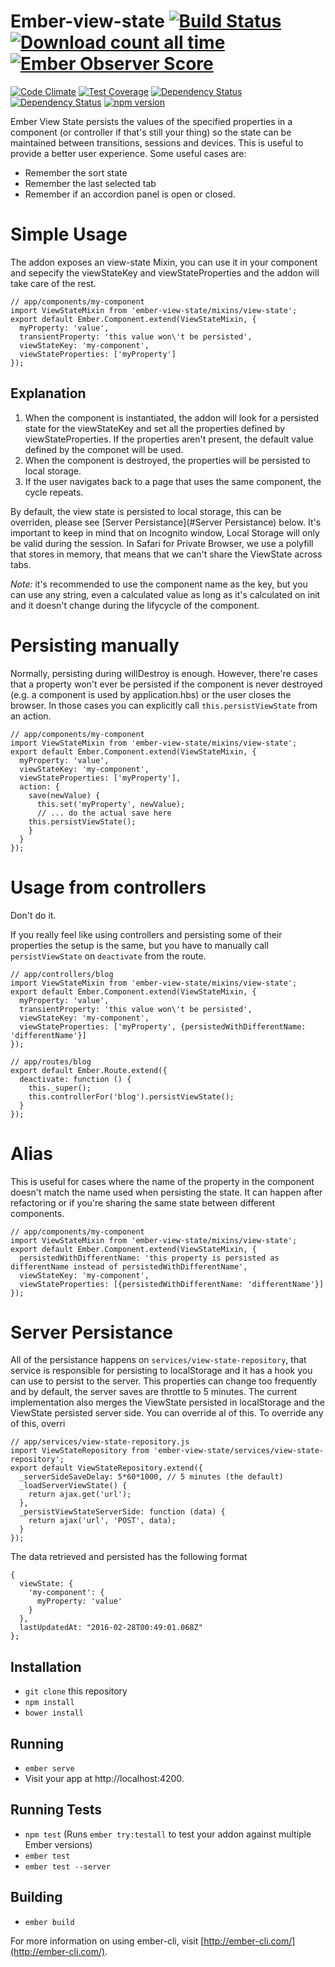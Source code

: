 # Ember-view-state [![Build Status](https://travis-ci.org/MiguelMadero/ember-view-state.svg?branch=master)](https://travis-ci.org/MiguelMadero/ember-view-state) [![Download count all time](https://img.shields.io/npm/dt/ember-view-state.svg)](https://www.npmjs.com/package/ember-view-state) [![Ember Observer Score](http://emberobserver.com/badges/ember-view-state.svg)](http://emberobserver.com/addons/ember-view-state)

[![Code Climate](https://codeclimate.com/github/MiguelMadero/ember-view-state/badges/gpa.svg)](https://codeclimate.com/github/MiguelMadero/ember-view-state)
[![Test Coverage](https://codeclimate.com/github/MiguelMadero/ember-view-state/badges/coverage.svg)](https://codeclimate.com/github/MiguelMadero/ember-view-state/coverage)
[![Dependency Status](https://www.versioneye.com/user/projects/56d23356157a690037bbb71c/badge.svg?style=flat)](https://www.versioneye.com/user/projects/56d23356157a690037bbb71c)
[![Dependency Status](https://www.versioneye.com/user/projects/56d233bf157a69003c4b6c7b/badge.svg?style=flat)](https://www.versioneye.com/user/projects/56d233bf157a69003c4b6c7b)
[![npm version](https://badge.fury.io/js/ember-view-state.svg)](https://badge.fury.io/js/ember-view-state)

Ember View State persists the values of the specified properties in a component (or controller if that's still your thing) so the state can be maintained between transitions, sessions and devices. This is useful to provide a better user experience. Some useful cases are:

* Remember the sort state
* Remember the last selected tab
* Remember if an accordion panel is open or closed.

# Simple Usage

The addon exposes an view-state Mixin, you can use it in your component and sepecify the viewStateKey and viewStateProperties and the addon will take care of the rest.

```
// app/components/my-component
import ViewStateMixin from 'ember-view-state/mixins/view-state';
export default Ember.Component.extend(ViewStateMixin, {
  myProperty: 'value',
  transientProperty: 'this value won\'t be persisted',
  viewStateKey: 'my-component',
  viewStateProperties: ['myProperty']
});
```

## Explanation

1. When the component is instantiated, the addon will look for a persisted state for the viewStateKey and set all the properties defined by viewStateProperties. If the properties aren't present, the default value defined by the componet will be used.
2. When the component is destroyed, the properties will be persisted to local storage.
3. If the user navigates back to a page that uses the same component, the cycle repeats.

By default, the view state is persisted to local storage, this can be overriden, please see [Server Persistance](#Server Persistance) below. It's important to keep in mind that on Incognito window, Local Storage will only be valid during the session. In Safari for Private Browser, we use a polyfill that stores in memory, that means that we can't share the ViewState across tabs.

*Note:* it's recommended to use the component name as the key, but you can use any string, even a calculated value as long as it's calculated on init and it doesn't change during the lifycycle of the component.

# Persisting manually

Normally, persisting during willDestroy is enough. However, there're cases that a property won't ever be persisted if the component is never destroyed (e.g. a component is used by application.hbs) or the user closes the browser. In those cases you can explicitly call `this.persistViewState` from an action.

```
// app/components/my-component
import ViewStateMixin from 'ember-view-state/mixins/view-state';
export default Ember.Component.extend(ViewStateMixin, {
  myProperty: 'value',
  viewStateKey: 'my-component',
  viewStateProperties: ['myProperty'],
  action: {
    save(newValue) {
      this.set('myProperty', newValue);
      // ... do the actual save here
    this.persistViewState();
    }
  }
});
```

# Usage from controllers

Don't do it.

If you really feel like using controllers and persisting some of their properties the setup is the same, but you have to manually call `persistViewState` on `deactivate` from the route.

```
// app/controllers/blog
import ViewStateMixin from 'ember-view-state/mixins/view-state';
export default Ember.Component.extend(ViewStateMixin, {
  myProperty: 'value',
  transientProperty: 'this value won\'t be persisted',
  viewStateKey: 'my-component',
  viewStateProperties: ['myProperty', {persistedWithDifferentName: 'differentName'}]
});
```

```
// app/routes/blog
export default Ember.Route.extend({
  deactivate: function () {
    this._super();
    this.controllerFor('blog').persistViewState();
  }
});
```

# Alias

This is useful for cases where the name of the property in the component doesn't match the name used when persisting the state. It can happen after refactoring or if you're sharing the same state between different components.

```
// app/components/my-component
import ViewStateMixin from 'ember-view-state/mixins/view-state';
export default Ember.Component.extend(ViewStateMixin, {
  persistedWithDifferentName: 'this property is persisted as differentName instead of persistedWithDifferentName',
  viewStateKey: 'my-component',
  viewStateProperties: [{persistedWithDifferentName: 'differentName'}]
});
```

# Server Persistance

All of the persistance happens on `services/view-state-repository`, that service is responsible for persisting to localStorage and it has a hook you can use to persist to the server. This properties can change too frequently and by default, the server saves are throttle to 5 minutes. The current implementation also merges the ViewState persisted in localStorage and the ViewState persisted server side. You can override al of this. To override any of this, overri

```
// app/services/view-state-repository.js
import ViewStateRepository from 'ember-view-state/services/view-state-repository';
export default ViewStateRepository.extend({
  _serverSideSaveDelay: 5*60*1000, // 5 minutes (the default)
  _loadServerViewState() {
    return ajax.get('url');
  },
  _persistViewStateServerSide: function (data) {
    return ajax('url', 'POST', data);
  }
});
```

The data retrieved and persisted has the following format

```
{
  viewState: {
    'my-component': {
      myProperty: 'value'
    }
  },
  lastUpdatedAt: "2016-02-28T00:49:01.068Z"
};
```
## Installation

* `git clone` this repository
* `npm install`
* `bower install`

## Running

* `ember serve`
* Visit your app at http://localhost:4200.

## Running Tests

* `npm test` (Runs `ember try:testall` to test your addon against multiple Ember versions)
* `ember test`
* `ember test --server`

## Building

* `ember build`

For more information on using ember-cli, visit [http://ember-cli.com/](http://ember-cli.com/).
